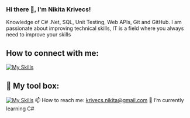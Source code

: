 ### Hi there 👋, I'm Nikita Krivecs!
Knowledge of C# .Net, SQL, Unit Testing, Web APIs, Git and GitHub.
I am passionate about improving technical skills, IT is a field where you always need to improve your skills
## How to connect with me: 
[![My Skills](https://skillicons.dev/icons?i=linkedin)](https://www.linkedin.com/in/nikita-krivecs/)
## 🧰 My tool box:
[![My Skills](https://skillicons.dev/icons?i=cs,dotnet,git,ts,html,css,sqlite)]()
📫 How to reach me: krivecs.nikita@gmail.com
🌱 I’m currently learning C#
<!--
**NikitaKrivec/NikitaKrivec** is a ✨ _special_ ✨ repository because its `README.md` (this file) appears on your GitHub profile.

Here are some ideas to get you started:

- 🔭 I’m currently working on ...
- 🌱 I’m currently learning ...
- 👯 I’m looking to collaborate on ...
- 🤔 I’m looking for help with ...
- 💬 Ask me about ...
- 📫 How to reach me: ...
- 😄 Pronouns: ...
- ⚡ Fun fact: ...
-->
